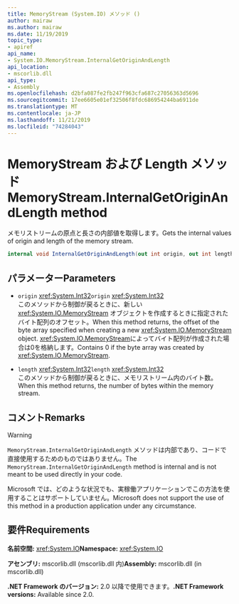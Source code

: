 ```yaml
---
title: MemoryStream (System.IO) メソッド ()
author: mairaw
ms.author: mairaw
ms.date: 11/19/2019
topic_type:
- apiref
api_name:
- System.IO.MemoryStream.InternalGetOriginAndLength
api_location:
- mscorlib.dll
api_type:
- Assembly
ms.openlocfilehash: d2bfa087fe2fb247f963cfa687c27056363d5696
ms.sourcegitcommit: 17ee6605e01ef32506f8fdc686954244ba6911de
ms.translationtype: MT
ms.contentlocale: ja-JP
ms.lasthandoff: 11/21/2019
ms.locfileid: "74284043"
---
```

# <a name="memorystreaminternalgetoriginandlength-method"></a><span data-ttu-id="c7149-102">MemoryStream および Length メソッド</span><span class="sxs-lookup"><span data-stu-id="c7149-102">MemoryStream.InternalGetOriginAndLength method</span></span>

<span data-ttu-id="c7149-103">メモリストリームの原点と長さの内部値を取得します。</span><span class="sxs-lookup"><span data-stu-id="c7149-103">Gets the internal values of origin and length of the memory stream.</span></span>

```csharp
internal void InternalGetOriginAndLength(out int origin, out int length)
```

## <a name="parameters"></a><span data-ttu-id="c7149-104">パラメーター</span><span class="sxs-lookup"><span data-stu-id="c7149-104">Parameters</span></span>

- <span data-ttu-id="c7149-105">`origin` <xref:System.Int32></span><span class="sxs-lookup"><span data-stu-id="c7149-105">`origin` <xref:System.Int32></span></span>\
  <span data-ttu-id="c7149-106">このメソッドから制御が戻るときに、新しい <xref:System.IO.MemoryStream> オブジェクトを作成するときに指定されたバイト配列のオフセット。</span><span class="sxs-lookup"><span data-stu-id="c7149-106">When this method returns, the offset of the byte array specified when creating a new <xref:System.IO.MemoryStream> object.</span></span> <span data-ttu-id="c7149-107"><xref:System.IO.MemoryStream>によってバイト配列が作成された場合は0を格納します。</span><span class="sxs-lookup"><span data-stu-id="c7149-107">Contains 0 if the byte array was created by <xref:System.IO.MemoryStream>.</span></span>

- <span data-ttu-id="c7149-108">`length` <xref:System.Int32></span><span class="sxs-lookup"><span data-stu-id="c7149-108">`length` <xref:System.Int32></span></span>\
  <span data-ttu-id="c7149-109">このメソッドから制御が戻るときに、メモリストリーム内のバイト数。</span><span class="sxs-lookup"><span data-stu-id="c7149-109">When this method returns, the number of bytes within the memory stream.</span></span>

## <a name="remarks"></a><span data-ttu-id="c7149-110">コメント</span><span class="sxs-lookup"><span data-stu-id="c7149-110">Remarks</span></span>

> [!WARNING]
> <span data-ttu-id="c7149-111">`MemoryStream.InternalGetOriginAndLength` メソッドは内部であり、コードで直接使用するためのものではありません。</span><span class="sxs-lookup"><span data-stu-id="c7149-111">The `MemoryStream.InternalGetOriginAndLength` method is internal and is not meant to be used directly in your code.</span></span>
>
> <span data-ttu-id="c7149-112">Microsoft では、どのような状況でも、実稼働アプリケーションでこの方法を使用することはサポートしていません。</span><span class="sxs-lookup"><span data-stu-id="c7149-112">Microsoft does not support the use of this method in a production application under any circumstance.</span></span>

## <a name="requirements"></a><span data-ttu-id="c7149-113">要件</span><span class="sxs-lookup"><span data-stu-id="c7149-113">Requirements</span></span>

<span data-ttu-id="c7149-114">**名前空間:** <xref:System.IO></span><span class="sxs-lookup"><span data-stu-id="c7149-114">**Namespace:** <xref:System.IO></span></span>

<span data-ttu-id="c7149-115">**アセンブリ:** mscorlib.dll (mscorlib.dll 内)</span><span class="sxs-lookup"><span data-stu-id="c7149-115">**Assembly:** mscorlib.dll (in mscorlib.dll)</span></span>

<span data-ttu-id="c7149-116">**.NET Framework のバージョン:** 2.0 以降で使用できます。</span><span class="sxs-lookup"><span data-stu-id="c7149-116">**.NET Framework versions:** Available since 2.0.</span></span>
